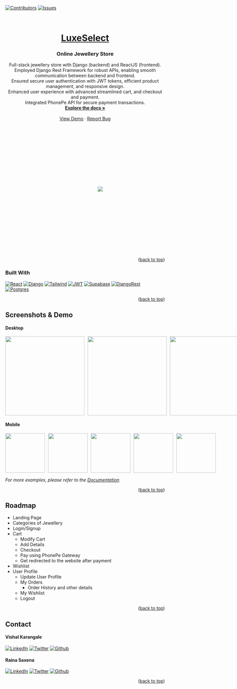 <a name="readme-top"></a>

[![Contributors][contributors-shield]][contributors-url]
[![Issues][issues-shield]][issues-url]



<!-- PROJECT LOGO -->
<br />
<div align="center">
  <a href="https://github.com/rainasaxena/ecomm">
    <h1>LuxeSelect</h1>
  </a>

<h3 align="center">Online Jewellery Store</h3>

  <p align="center">
Full-stack jewellery store with Django (backend) and ReactJS (frontend).<br>
Employed Django Rest Framework for robust APIs, enabling smooth communication between backend
and frontend.<br>
Ensured secure user authentication with JWT tokens, efficient product management, and responsive
design.<br>
Enhanced user experience with advanced streamlined cart, and checkout and payment.<br>
Integrated PhonePe API for secure payment transactions.
    <br />
    <a href="https://documenter.getpostman.com/view/30992765/2s9YeEcCC3"><strong>Explore the docs »</strong></a>
    <br />
    <br />
    <a href="https://luxeselect.vercel.app/">View Demo</a>
    ·
    <a href="https://github.com/rainasaxena/ecomm/issues">Report Bug</a>
  </p>
</div>




<!-- ABOUT THE PROJECT -->
<div style="height:400px; width:600px; display:flex; gap:20px; align-items:center; justify-content:center;">
    <img src="https://github.com/rainasaxena/Ecomm/assets/100672165/67395449-4f83-4872-b916-39ac3b5ce442" />
</div>

<p align="right">(<a href="#readme-top">back to top</a>)</p>



### Built With

[![React][React.js]][React-url]
[![Django][Django]][Django-url]
[![Tailwind][Tailwind]][Tailwind-url]
[![JWT][JWT]][JWT-url]
[![Supabase][Supabase]][Supabase-url]
[![DjangoRest][DjangoRest]][Supabase-url]
[![Postgres][Postgres]][Supabase-url]



<p align="right">(<a href="#readme-top">back to top</a>)</p>


<!-- USAGE EXAMPLES -->
##  Screenshots & Demo

#### Desktop
<div style="display: flex; flex-direction: row; gap:10px;>
    <img src="https://github.com/rainasaxena/Ecomm/assets/100672165/dc760a22-b72e-42d3-b9c6-0841607c41bb" width="250" />
    <img src="https://github.com/rainasaxena/Ecomm/assets/100672165/404f0563-00fe-453a-a53b-3068380d38b9" width="250" />
    <img src="https://github.com/rainasaxena/Ecomm/assets/100672165/549bc066-dc72-4e15-b19e-ba366dc07401" width="250"/>
    <img src="https://github.com/rainasaxena/Ecomm/assets/100672165/b163f299-aaa1-4925-a812-6c41912c0bef" width="250" />
    <img src="https://github.com/rainasaxena/Ecomm/assets/100672165/294a27ba-5fe9-4edc-99be-6af425b34483" width="250" />
    <img src="https://github.com/rainasaxena/Ecomm/assets/100672165/c5197433-c697-40d0-be12-c586f52c8457" width="250" />
    <img src="https://github.com/rainasaxena/Ecomm/assets/100672165/fd60f513-b487-4f16-922d-e29e261a635d" width="250" />
    <img src="https://github.com/rainasaxena/Ecomm/assets/100672165/2d7d7339-a393-458e-ac50-0fedc19dbfcb" width="250" />
    <img src="https://github.com/rainasaxena/Ecomm/assets/100672165/73b9807e-1132-4ed2-ad55-262486438bb7" width="250" />
</div>

#### Mobile
<div style="display: flex; flex-direction: row; gap:10px;>
    <img src="https://github.com/rainasaxena/Ecomm/assets/100672165/e8a9ae8d-a879-4b44-a51b-abe26cf18441" width="125" />
    <img src="https://github.com/rainasaxena/Ecomm/assets/100672165/f6406496-1100-4e08-a4ed-b614ea503213" width="125" />
    <img src="https://github.com/rainasaxena/Ecomm/assets/100672165/d7cf421d-cb7d-48bc-a59c-00f7bcc067d0" width="125"/>
    <img src="https://github.com/rainasaxena/Ecomm/assets/100672165/248bda76-3a24-42b3-b13e-4734cf19c4b7" width="125" />
    <img src="https://github.com/rainasaxena/Ecomm/assets/100672165/60b7c1d1-d81d-4968-9822-9bb2924c6b40" width="125" />
    <img src="https://github.com/rainasaxena/Ecomm/assets/100672165/5cc8d1cd-c57c-4793-b3e1-4e220f32837a" width="125" />
</div>



_For more examples, please refer to the [Documentation](https://documenter.getpostman.com/view/30992765/2s9YeEcCC3)_

<p align="right">(<a href="#readme-top">back to top</a>)</p>



<!-- ROADMAP -->
## Roadmap

- Landing Page
- Categories of Jewellery
- Login/Signup
- Cart
    - Modify Cart
    - Add Details
    - Checkout
    - Pay using PhonePe Gateway
    - Get redirected to the website after payment
- Wishlist
- User Profile
    - Update User Profile
    - My Orders
        - Order History and other details
    - My Wishlist
    - Logout


<p align="right">(<a href="#readme-top">back to top</a>)</p>


<!-- CONTACT -->
## Contact

#### Vishal Karangale
[![LinkedIn][linkedin-shield]][linkedin-url-vishal]
[![Twitter][twitter-shield]][twitter-url-vishal]
[![Github][github-shield]][github-url-vishal]

#### Raina Saxena
[![LinkedIn][linkedin-shield]][linkedin-url-raina]
[![Twitter][twitter-shield]][twitter-url-raina]
[![Github][github-shield]][github-url-raina]


<p align="right">(<a href="#readme-top">back to top</a>)</p>


<!-- MARKDOWN LINKS & IMAGES -->
<!-- https://www.markdownguide.org/basic-syntax/#reference-style-links -->
[contributors-shield]: https://img.shields.io/github/contributors/rainasaxena/ecomm.svg?style=for-the-badge
[contributors-url]: https://github.com/rainasaxena/ecomm/graphs/contributors

[issues-shield]: https://img.shields.io/github/issues/rainasaxena/ecomm.svg?style=for-the-badge
[issues-url]: https://github.com/rainasaxena/ecomm/issues


[linkedin-shield]: https://img.shields.io/badge/-LinkedIn-black.svg?style=for-the-badge&logo=linkedin&colorB=555
[twitter-shield]: https://img.shields.io/badge/-twitter-black.svg?style=for-the-badge&logo=twitter&colorB=555
[github-shield]: https://img.shields.io/badge/-github-black.svg?style=for-the-badge&logo=github&colorB=555

[linkedin-url-vishal]: https://www.linkedin.com/in/vishal-karangale/
[linkedin-url-raina]: https://www.linkedin.com/in/imrainasaxena/
[twitter-url-vishal]:https://twitter.com/KarangaleVishal
[twitter-url-raina]:https://twitter.com/Raina1Saxena
[github-url-vishal]:https://github.com/vishalrk1
[github-url-raina]:https://github.com/rainasaxena

<!--[product-screenshot]: images/screenshot.png-->



[React.js]: https://img.shields.io/badge/React-20232A?style=for-the-badge&logo=react
[Django]: https://img.shields.io/badge/Django-20232B?style=for-the-badge&logo=django
[Postgres]: https://img.shields.io/badge/Postgres-20232B?style=for-the-badge&logo=postgresql
[DjangoRest]: https://img.shields.io/badge/DJANGO-REST-20232B?style=for-the-badge&logo=django
[Tailwind]: https://img.shields.io/badge/Tailwind-20232B?style=for-the-badge&logo=tailwindcss
[Supabase]: https://img.shields.io/badge/supabase-20232B?style=for-the-badge&logo=supabase
[JWT]: https://img.shields.io/badge/JWT-20232B?style=for-the-badge&logo=JSON%20web%20tokens




[React-url]: https://reactjs.org/
[Django-url]: https://www.djangoproject.com
[Supabase-url]: https://supabase.com/
[Tailwind-url]:https://tailwindcss.com/
[JWT-url]: https://jwt.io/
[DjangoRest-url]: https://www.django-rest-framework.org/
[Postgres-url]: https://www.postgresql.org/
